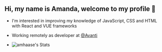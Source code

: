 ## Hi, my name is Amanda, welcome to my profile 👋

- I'm interested in improving my knowledge of JavaScript, CSS and HTML with React and VUE frameworks 

- Working remotely as developer at [@Avanti](https://penseavanti.com.br/ecommerce/)

- ![amhaase's Stats](https://github-readme-stats.vercel.app/api?username=amhaase&theme=darcula&show_icons=true&hide_border=true&count_private=true)
